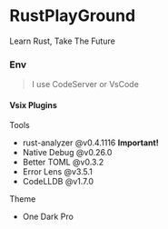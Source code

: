 # RustPlayGround
Learn Rust, Take The Future


### Env

> I use CodeServer or VsCode 

#### Vsix Plugins

Tools
- rust-analyzer @v0.4.1116 **Important!**
- Native Debug @v0.26.0
- Better TOML @v0.3.2
- Error Lens @v3.5.1
- CodeLLDB @v1.7.0

Theme
- One Dark Pro


